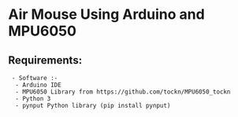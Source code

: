 # Air Mouse Using Arduino and MPU6050
  ## Requirements:
     - Software :- 
      - Arduino IDE
      - MPU6050 Library from https://github.com/tockn/MPU6050_tockn
      - Python 3
      - pynput Python library (pip install pynput)
